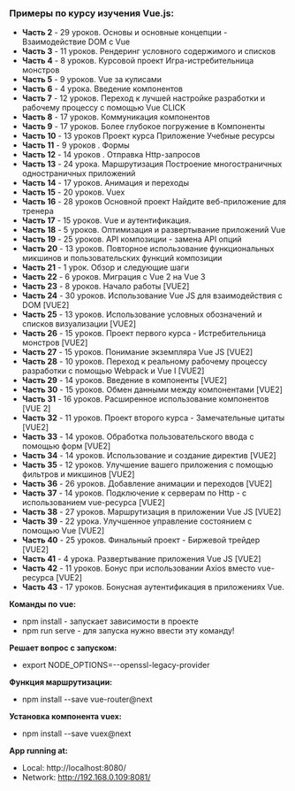 ### Примеры по курсу изучения Vue.js:

- **Часть 2** - 29 уроков. Основы и основные концепции - Взаимодействие DOM с Vue
- **Часть 3** - 11 уроков. Рендеринг условного содержимого и списков
- **Часть 4** - 8 уроков. Курсовой проект Игра-истребительница монстров
- **Часть 5** - 9 уроков. Vue за кулисами
- **Часть 6** - 4 урока. Введение компонентов
- **Часть 7** - 12 уроков. Переход к лучшей настройке разработки и рабочему процессу с помощью Vue CLICK
- **Часть 8** - 17 уроков. Коммуникация компонентов
- **Часть 9** - 17 уроков. Более глубокое погружение в Компоненты
- **Часть 10** - 13 уроков  Проект курса Приложение Учебные ресурсы
- **Часть 11** - 9 уроков . Формы
- **Часть 12** - 14 уроков . Отправка Http-запросов
- **Часть 13** - 24 урока. Маршрутизация Построение многостраничных одностраничных приложений
- **Часть 14** - 17 уроков. Анимация и переходы
- **Часть 15** - 20 уроков. Vuex
- **Часть 16** - 28 уроков Основной проект Найдите веб-приложение для тренера
- **Часть 17** - 15 уроков. Vue и аутентификация.
- **Часть 18** - 5 уроков. Оптимизация и развертывание приложений Vue
- **Часть 19** - 25 уроков.  API композиции - замена API опций
- **Часть 20** - 13 уроков. Повторное использование функциональных микшинов и пользовательских функций композиции 
- **Часть 21** - 1 урок. Обзор и следующие шаги
- **Часть 22** - 6 уроков.  Миграция с Vue 2 на Vue 3
- **Часть 23** - 8 уроков. Начало работы [VUE2]
- **Часть 24** - 30 уроков. Использование Vue JS для взаимодействия с DOM [VUE2]
- **Часть 25** - 13 уроков. Использование условных обозначений и списков визуализации [VUE2]
- **Часть 26** - 15 уроков. Проект первого курса - Истребительница монстров [VUE2]
- **Часть 27** - 15 уроков. Понимание экземпляра Vue JS [VUE2]
- **Часть 28** - 10 уроков. Переход к реальному рабочему процессу разработки с помощью Webpack и Vue I [VUE2]
- **Часть 29** - 14 уроков. Введение в компоненты [VUE2]
- **Часть 30** - 15 уроков. Обмен данными между компонентами [VUE2]
- **Часть 31** - 16 уроков. Расширенное использование компонентов [VUE 2]
- **Часть 32** - 11 уроков. Проект второго курса - Замечательные цитаты [VUE2]
- **Часть 33** - 14 уроков. Обработка пользовательского ввода с помощью форм [VUE2]
- **Часть 34** - 14 уроков. Использование и создание директив [VUE2]
- **Часть 35** - 12 уроков. Улучшение вашего приложения с помощью фильтров и микшинов [VUE2]
- **Часть 36** - 26 уроков. Добавление анимации и переходов [VUE2]
- **Часть 37** - 14 уроков. Подключение к серверам по Http - с использованием vue-ресурса [VUE2]
- **Часть 38** - 27 уроков. Маршрутизация в приложении Vue JS [VUE2]
- **Часть 39** - 22 урока. Улучшенное управление состоянием с помощью Vue [VUE2]
- **Часть 40** - 25 уроков. Финальный проект - Биржевой трейдер [VUE2]
- **Часть 41** - 4 урока. Развертывание приложения Vue JS [VUE2]
- **Часть 42** - 11 уроков. Бонус при использовании Axios вместо vue-ресурса [VUE2]
- **Часть 43** - 17 уроков. Бонусная аутентификация в приложениях Vue.



**Команды по vue:**
- npm install	- запускает зависимости в проекте
- npm run serve	- для запуска нужно ввести эту команду!

**Решает вопрос с запуском:**
- export NODE_OPTIONS=--openssl-legacy-provider

**Функция маршрутизации:**
- npm install --save vue-router@next

**Установка компонента vuex:**
- npm install --save vuex@next

**App running at:**
- Local:   http://localhost:8080/
- Network: http://192.168.0.109:8081/



